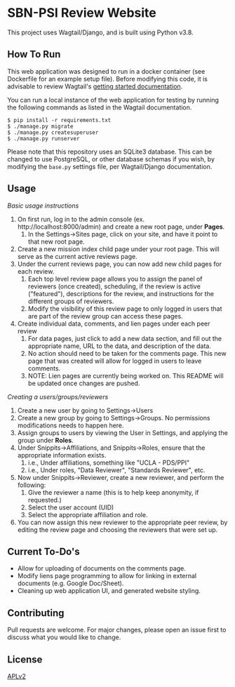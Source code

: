 # SBN-PSI Review Website

This project uses Wagtail/Django, and is built using Python v3.8.

## How To Run

This web application was designed to run in a docker container (see Dockerfile for an example setup file). Before modifying this code, it is advisable to review Wagtail's [getting started documentation](https://docs.wagtail.io/en/stable/getting_started/tutorial.html).

You can run a local instance of the web application for testing by running the following commands as listed in the Wagtail documentation.

```
$ pip install -r requirements.txt
$ ./manage.py migrate
$ ./manage.py createsuperuser
$ ./manage.py runserver
```

Please note that this repository uses an SQLite3 database.  This can be changed to use PostgreSQL, or other database schemas if you wish, by modifying the `base.py` settings file, per Wagtail/Django documentation.

## Usage

_Basic usage instructions_
1. On first run, log in to the admin console (ex. http://localhost:8000/admin) and create a new root page, under **Pages**.
   1. In the Settings->Sites page, click on your site, and have it point to that new root page.
2. Create a new mission index child page under your root page. This will serve as the current active reviews page.
3. Under the current reviews page, you can now add new child pages for each review.
   1. Each top level review page allows you to assign the panel of reviewers (once created), scheduling, if the review is active ("featured"), descriptions for the review, and instructions for the different groups of reviewers.
   1. Modify the visibility of this review page to only logged in users that are part of the review group can access these pages.
4. Create individual data, comments, and lien pages under each peer review
   1. For data pages, just click to add a new data section, and fill out the appropriate name, URL to the data, and description of the data.
   2. No action should need to be taken for the comments page. This new page that was created will allow for logged in users to leave comments.
   3. NOTE: Lien pages are currently being worked on. This README will be updated once changes are pushed.
 
_Creating a users/groups/reviewers_
1. Create a new user by going to Settings->Users
2. Create a new group by going to Settings->Groups. No permissions modifications needs to happen here.
3. Assign groups to users by viewing the User in Settings, and applying the group under **Roles**.
4. Under Snippits->Affiliations, and Snippits->Roles, ensure that the appropriate information exists.
   1. i.e., Under affiliations, something like "UCLA - PDS/PPI"
   2. i.e., Under roles, "Data Reviewer", "Standards Reviewer", etc.
5. Now under Snippits->Reviewer, create a new reviewer, and perform the following:
   1. Give the reviewer a name (this is to help keep anonymity, if requested.)
   2. Select the user account (UID)
   3. Select the appropriate affiliation and role.
6. You can now assign this new reviewer to the appropriate peer review, by editing the review page and choosing the reviewers that were set up.

## Current To-Do's
- Allow for uploading of documents on the comments page.
- Modify liens page programming to allow for linking in external documents (e.g. Google Doc/Sheet).
- Cleaning up web application UI, and generated website styling.

## Contributing
Pull requests are welcome. For major changes, please open an issue first to discuss what you would like to change.

## License
[APLv2](https://www.apache.org/licenses/LICENSE-2.0)
